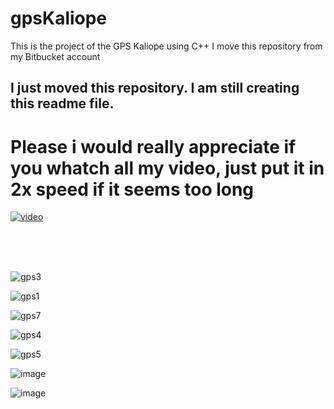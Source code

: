 # gpsKaliope
This is the project of the GPS Kaliope using C++ I move this repository from my Bitbucket account


## I just moved this repository. I am still creating this readme file.

# Please i would really appreciate if you whatch all my video, just put it in 2x speed if it seems too long

[![video](https://user-images.githubusercontent.com/105079888/189554917-c42a9b03-8406-4bfa-b3a1-1840a86805d6.png)](https://www.youtube.com/watch?v=Uc4aYG02N3s)

<br/><br/><br/>

![gps3](https://user-images.githubusercontent.com/105079888/189555208-19327dbe-d416-4e73-aa2a-bdd38650e4fe.PNG)

![gps1](https://user-images.githubusercontent.com/105079888/189555228-6d530bf2-e2f8-40d1-a982-f416d295dbc7.PNG)

![gps7](https://user-images.githubusercontent.com/105079888/189555240-4616519c-978d-4464-b312-6bcdbb09f0f7.PNG)

![gps4](https://user-images.githubusercontent.com/105079888/189555248-95a07df0-f2d6-4872-8275-5ea223585304.PNG)

![gps5](https://user-images.githubusercontent.com/105079888/189555253-497d754f-e6ed-41cc-95e1-3f68149f5a39.PNG)

![image](https://user-images.githubusercontent.com/105079888/189555021-95a0d696-bc2b-4912-92bd-8086d81e08c4.png)

![image](https://user-images.githubusercontent.com/105079888/189555040-0954f968-e756-47d4-9be9-410a9ababe77.png)

